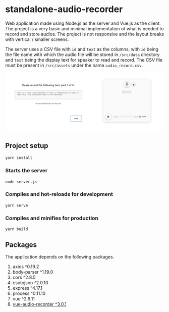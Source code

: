 # standalone-audio-recorder
Web application made using Node.js as the server and Vue.js as the client. The project is a very basic and minimal implementation of what is needed to record and store audios. The project is not responsive and the layout breaks with vertical / smaller screens.

The server uses a CSV file with `id` and `text` as the columns, with `id` being the file name with which the audio file will be stored in `/src/data` directory and `text` being the display text for speaker to read and record. The CSV file must be present in `/src/assets` under the name `audio_record.csv`.

![Standalone Audio Recorder](standalone-audio-recorder-layout.png?raw=True "Standalone Audio Recorder Layout")

## Project setup
```
yarn install
```

### Starts the server
```
node server.js
```

### Compiles and hot-reloads for development
```
yarn serve
```

### Compiles and minifies for production
```
yarn build
```

## Packages
The application depends on the following packages.
1. axios ^0.19.2
2. body-parser ^1.19.0
3. cors ^2.8.5
4. csvtojson ^2.0.10
5. express ^4.17.1
6. process ^0.11.10
7. vue ^2.6.11
8. [vue-audio-recorder ^3.0.1](https://github.com/grishkovelli/vue-audio-recorder)
